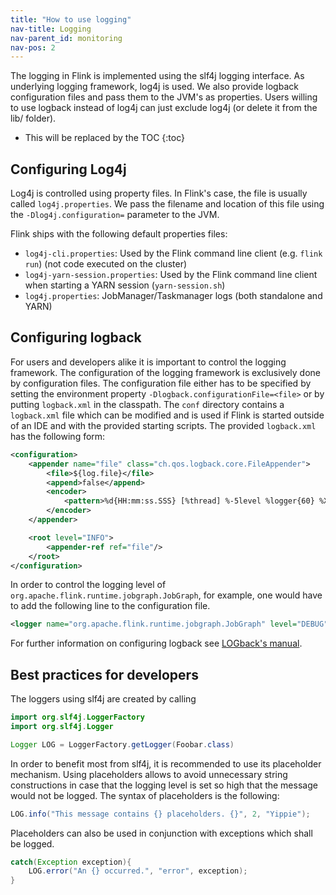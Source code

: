 ```yaml
---
title: "How to use logging"
nav-title: Logging
nav-parent_id: monitoring
nav-pos: 2
---
```

<!--
Licensed to the Apache Software Foundation (ASF) under one
or more contributor license agreements.  See the NOTICE file
distributed with this work for additional information
regarding copyright ownership.  The ASF licenses this file
to you under the Apache License, Version 2.0 (the
"License"); you may not use this file except in compliance
with the License.  You may obtain a copy of the License at

  http://www.apache.org/licenses/LICENSE-2.0

Unless required by applicable law or agreed to in writing,
software distributed under the License is distributed on an
"AS IS" BASIS, WITHOUT WARRANTIES OR CONDITIONS OF ANY
KIND, either express or implied.  See the License for the
specific language governing permissions and limitations
under the License.
-->

The logging in Flink is implemented using the slf4j logging interface. As underlying logging framework, log4j is used. We also provide logback configuration files and pass them to the JVM's as properties. Users willing to use logback instead of log4j can just exclude log4j (or delete it from the lib/ folder).

* This will be replaced by the TOC
{:toc}

## Configuring Log4j

Log4j is controlled using property files. In Flink's case, the file is usually called `log4j.properties`. We pass the filename and location of this file using the `-Dlog4j.configuration=` parameter to the JVM.

Flink ships with the following default properties files:

- `log4j-cli.properties`: Used by the Flink command line client (e.g. `flink run`) (not code executed on the cluster)
- `log4j-yarn-session.properties`: Used by the Flink command line client when starting a YARN session (`yarn-session.sh`)
- `log4j.properties`: JobManager/Taskmanager logs (both standalone and YARN)

## Configuring logback

For users and developers alike it is important to control the logging framework.
The configuration of the logging framework is exclusively done by configuration files.
The configuration file either has to be specified by setting the environment property `-Dlogback.configurationFile=<file>` or by putting `logback.xml` in the classpath.
The `conf` directory contains a `logback.xml` file which can be modified and is used if Flink is started outside of an IDE and with the provided starting scripts.
The provided `logback.xml` has the following form:

```xml
<configuration>
    <appender name="file" class="ch.qos.logback.core.FileAppender">
        <file>${log.file}</file>
        <append>false</append>
        <encoder>
            <pattern>%d{HH:mm:ss.SSS} [%thread] %-5level %logger{60} %X{sourceThread} - %msg%n</pattern>
        </encoder>
    </appender>

    <root level="INFO">
        <appender-ref ref="file"/>
    </root>
</configuration>
```

In order to control the logging level of `org.apache.flink.runtime.jobgraph.JobGraph`, for example, one would have to add the following line to the configuration file.

```xml
<logger name="org.apache.flink.runtime.jobgraph.JobGraph" level="DEBUG"/>
```

For further information on configuring logback see [LOGback's manual](http://logback.qos.ch/manual/configuration.html).

## Best practices for developers

The loggers using slf4j are created by calling

```java
import org.slf4j.LoggerFactory
import org.slf4j.Logger

Logger LOG = LoggerFactory.getLogger(Foobar.class)
```

In order to benefit most from slf4j, it is recommended to use its placeholder mechanism.
Using placeholders allows to avoid unnecessary string constructions in case that the logging level is set so high that the message would not be logged.
The syntax of placeholders is the following:

```java
LOG.info("This message contains {} placeholders. {}", 2, "Yippie");
```

Placeholders can also be used in conjunction with exceptions which shall be logged.

```java
catch(Exception exception){
	LOG.error("An {} occurred.", "error", exception);
}
```


